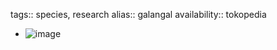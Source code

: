 tags:: species, research
alias:: galangal
availability:: tokopedia

- ![image](https://ipfs.io/ipfs/QmfLyr7xRSgKCvHMSbQUYCEpBH1xxH1bDT7sy9S1iKBZRx)